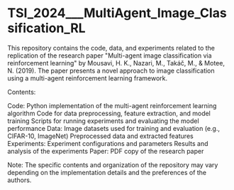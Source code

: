 # TSI_2024___MultiAgent_Image_Classification_RL
This repository contains the code, data, and experiments related to the replication of the research paper "Multi-agent image classification via reinforcement learning" by Mousavi, H. K., Nazari, M., Takáč, M., &amp; Motee, N. (2019). The paper presents a novel approach to image classification using a multi-agent reinforcement learning framework.

Contents:

  Code:
    Python implementation of the multi-agent reinforcement learning algorithm
    Code for data preprocessing, feature extraction, and model training
    Scripts for running experiments and evaluating the model performance
  Data:
    Image datasets used for training and evaluation (e.g., CIFAR-10, ImageNet)
    Preprocessed data and extracted features
  Experiments:
    Experiment configurations and parameters
    Results and analysis of the experiments
  Paper:
    PDF copy of the research paper

Note: The specific contents and organization of the repository may vary depending on the implementation details and the preferences of the authors.
